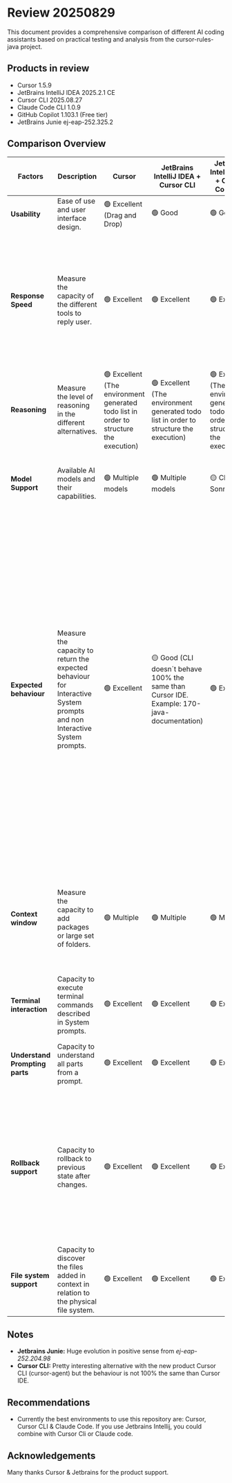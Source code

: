 # Review 20250829

This document provides a comprehensive comparison of different AI coding assistants based on practical testing and analysis from the cursor-rules-java project.

## Products in review

- Cursor 1.5.9
- JetBrains IntelliJ IDEA 2025.2.1 CE
- Cursor CLI 2025.08.27
- Claude Code CLI 1.0.9
- GitHub Copilot 1.103.1 (Free tier)
- JetBrains Junie ej-eap-252.325.2

## Comparison Overview

| Factors | Description | Cursor | JetBrains IntelliJ IDEA + Cursor CLI | JetBrains IntelliJ IDEA + Claude Code CLI | GitHub Copilot (Free tier) | JetBrains Junie |
|---------|-------------|--------|-------------------------------------|-------------------------------------------|----------------|-----------------|
| **Usability** | Ease of use and user interface design. | 🟢 Excellent (Drag and Drop) | 🟢 Good | 🟢 Good | 🟢 Excellent (Drag and Drop) | 🟢 Excellent (Drag and Drop) |
| **Response Speed** | Measure the capacity of the different tools to reply user. | 🟢 Excellent | 🟢 Excellent | 🟢 Excellent | 🟢 Excellent | 🟡 Slow (Connection issues with Models, slow experience in compare to other alternatives but a progress with previous Junie version) |
| **Reasoning** | Measure the level of reasoning in the different alternatives. | 🟢 Excellent (The environment generated todo list in order to structure the execution) | 🟢 Excellent (The environment generated todo list in order to structure the execution) | 🟢 Excellent (The environment generated todo list in order to structure the execution) | 🟡 Limited (Reasoning requires more analysis time) | 🟢 Excellent (The environment generated todo list in order to structure the execution) |
| **Model Support** | Available AI models and their capabilities. | 🟢 Multiple models | 🟢 Multiple models | 🟡 Claude 4 Sonnet | 🔴 Poor (In Free tier. Only Chat GPT 4.1 provide good answers) | 🟡 Limited options |
| **Expected behaviour** | Measure the capacity to return the expected behaviour for Interactive System prompts and non Interactive System prompts. | 🟢 Excellent | 🟡 Good (CLI doesn´t behave 100% the same than Cursor IDE. Example: 170-java-documentation) | 🟢 Excellent | 🟡 Good (Limited to few Java classes) | 🔴 Not always show the alternatives to take decisions (Limited to one one unique Java class to receive stable results.) Not always find the right project to analyze in scenarios with repositories with multiple projects organized in folders. Alternatives in some cases doesn´t appear, or appear in an external document. Sometimes, apply changes in Java classes not included in the context |
| **Context window** | Measure the capacity to add packages or large set of folders. | 🟢 Multiple | 🟢 Multiple | 🟢 Multiple | 🟡 Few classes | 🟡 Few classes (Non necessary message "Scroll down" which appear when adding large documents) |
| **Terminal interaction** | Capacity to execute terminal commands described in System prompts. | 🟢 Excellent | 🟢 Excellent | 🟢 Excellent | 🔴 Not always (Restrictions & Safeguards are skipped) | 🟢 Excellent |
| **Understand Prompting parts** | Capacity to understand all parts from a prompt. | 🟢 Excellent | 🟢 Excellent | 🟢 Excellent | 🔴  Not always (Restrictions & Safeguards are skipped) | 🟢 Good support |
| **Rollback support** | Capacity to rollback to previous state after changes. | 🟢 Excellent | 🟢 Excellent | 🟢 Excellent | 🟡 Not always | 🟡 Not always (Example: `Create a document with all cursor rules for Java using the cursor rule @100-java-cursor-rules-list, In scenarios touching Tests) |
| **File system support** | Capacity to discover the files added in context in relation to the physical file system. | 🟢 Excellent | 🟢 Excellent | 🟢 Excellent | 🟡 Not always | 🟡 Limited (It is more accurate to add in the context the files, not the path) |

## Notes

- **Jetbrains Junie:** Huge evolution in positive sense from *ej-eap-252.204.98*
- **Cursor CLI:** Pretty interesting alternative with the new product Cursor CLI (cursor-agent) but the behaviour is not 100% the same than Cursor IDE.

## Recommendations

- Currently the best environments to use this repository are: Cursor, Cursor CLI & Claude Code. If you use Jetbrains Intellij, you could combine with Cursor Cli or Claude code.

## Acknowledgements

Many thanks Cursor & Jetbrains for the product support.

